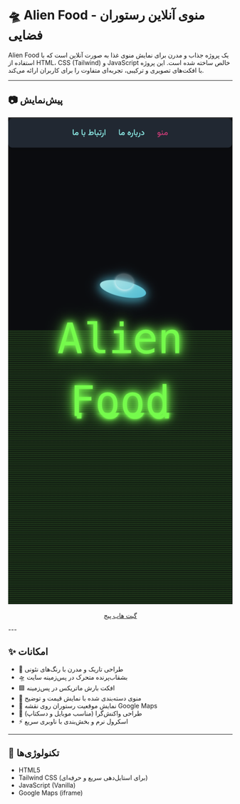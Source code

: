 # 🛸 Alien Food - منوی آنلاین رستوران فضایی

Alien Food یک پروژه جذاب و مدرن برای نمایش منوی غذا به صورت آنلاین است که با استفاده از HTML، CSS (Tailwind) و JavaScript خالص ساخته شده است. این پروژه با افکت‌های تصویری و ترکیبی، تجربه‌ای متفاوت را برای کاربران ارائه می‌کند.

---

## 📷 پیش‌نمایش
<div align="center">
<img src="./assets/images/Screenshot.png" alt="پیش‌نمایش پروژه Alien Food" width="600"/>

[گیت هاب پیج](https://danialkk.github.io/alien-food/)  
</div>
---

## ✨ امکانات

- 🎨 طراحی تاریک و مدرن با رنگ‌های نئونی
- 🛸 بشقاب‌پرنده متحرک در پس‌زمینه سایت
- 🟩 افکت بارش ماتریکس در پس‌زمینه
- 🧾 منوی دسته‌بندی شده با نمایش قیمت و توضیح
- 📍 نمایش موقعیت رستوران روی نقشه Google Maps
- 📱 طراحی واکنش‌گرا (مناسب موبایل و دسکتاپ)
- ⚡ اسکرول نرم و بخش‌بندی با ناوبری سریع

---

## 🔧 تکنولوژی‌ها

- HTML5
- Tailwind CSS (برای استایل‌دهی سریع و حرفه‌ای)
- JavaScript (Vanilla)
- Google Maps (iframe)

